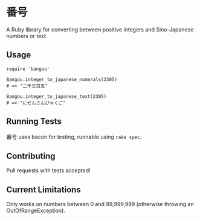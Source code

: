 # 番号

A Ruby library for converting between positive integers and Sino-Japanese numbers or text.

## Usage

```
require 'bangou'

Bangou.integer_to_japanese_numerals(2305)
# => "二千三百五"

Bangou.integer_to_japanese_text(2305)
# => "にせんさんびゃくご"
```

## Running Tests

番号 uses bacon for testing, runnable using `rake spec`.

## Contributing

Pull requests with tests accepted!

## Current Limitations

Only works on numbers between 0 and 99,999,999 (otherwise throwing an OutOfRangeException).